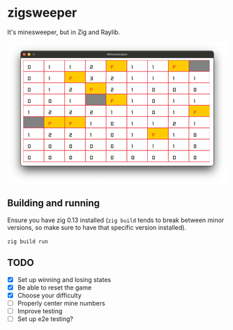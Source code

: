 # zigsweeper

It's minesweeper, but in Zig and Raylib.

![Image of current state of the game](https://github.com/hgranthorner/zigsweeper/blob/main/images/example.png?raw=true)

## Building and running

Ensure you have zig 0.13 installed (`zig build` tends to break between minor versions, so make sure to have that specific version installed).

`zig build run`

## TODO

- [X] Set up winning and losing states
- [X] Be able to reset the game
- [X] Choose your difficulty
- [ ] Properly center mine numbers
- [ ] Improve testing
- [ ] Set up e2e testing?
